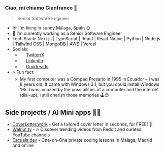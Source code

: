 ### Ciao, mi chiamo Gianfranco 👋

> Senior Software Engineer 

- ☀️ I'm living in sunny Málaga, Spain 🌞
- 🔭 I’m currently working as a Senior Software Engineer
- Tech Stack: Next.js | TypeScript | React | React Native | Python | Node.js | Tailwind CSS | MongoDB | AWS | Vercel
- Socials:
  - <img src="https://cdn.jsdelivr.net/gh/gianpaj/gianpaj@1.4/twitter-x.svg" style="height: 1rem"> [Twitter/X](https://x.com/gianpaj)
  - <img src="https://cdn.jsdelivr.net/gh/gianpaj/gianpaj@1.4/linkedin.svg" style="height: 1rem"> [LinkedIn](https://linkedin.com/in/gianpaj)
  - <img src="https://cdn.jsdelivr.net/gh/gianpaj/gianpaj@1.4/goodreads.svg" style="height: 1rem"> [Goodreads](https://www.goodreads.com/user/show/10470860-gianfranco)
- ⚡ Fun fact:
  - My first computer was a Compaq Presario in 1995 in Ecuador – I was 8 years old. It came with Windows 3.1, but you could install Windows '95. I was amazed by the possibilities of a computer and the internet (dial-up). I still cherish those memories 🕹️😊

## Side projects / AI Mini apps 👨‍💻

- [CoverLetter.work](https://coverletter.work) - Get a tailored cover letter in seconds, for FREE! 🤖
- [Walnut.tv](https://walnut.tv) - 🔥 Discover trending videos from Reddit and curated YouTube channels
- [Escuela.dev](https://escuela.dev) - One-on-One private coding lessons in Málaga, Madrid and online

<!-- - **CoMaking Malaga** - An upcoming Hackerspace / Makerspace for meeting new people and making cool stuff. -->
<!-- - [SexyVoice.ai](https://sexyvoice.ai) - An AI-powered chatbot 😉 AI Girlfriend. AI Friend. AI Lover. AI Companion. AI Virtual Girlfriend. AI Virtual Friend. -->
